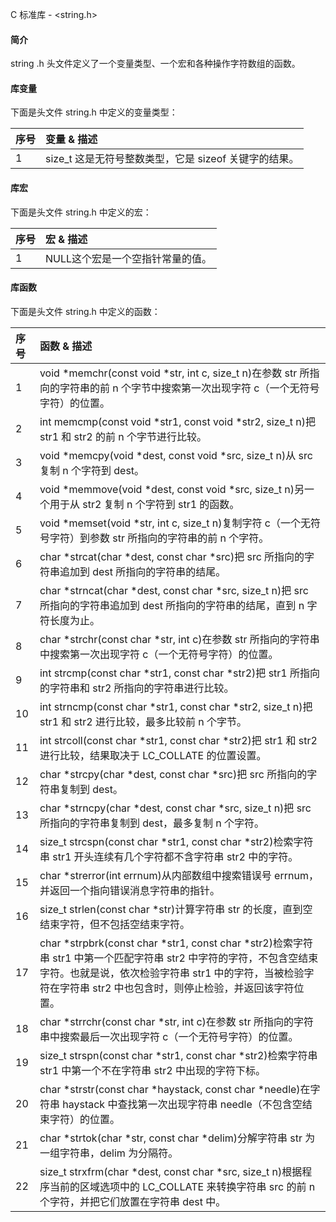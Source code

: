  C 标准库 - <string.h>
 
#### 简介

 string .h 头文件定义了一个变量类型、一个宏和各种操作字符数组的函数。

 
#### 库变量

 下面是头文件 string.h 中定义的变量类型：

 

|序号|变量 &amp; 描述|
|:--|:--|
|1|size_t 这是无符号整数类型，它是 sizeof 关键字的结果。|


#### 库宏

 下面是头文件 string.h 中定义的宏：

 

|序号|宏 &amp; 描述|
|:--|:--|
|1|NULL这个宏是一个空指针常量的值。|


#### 库函数

 下面是头文件 string.h 中定义的函数：

 

|序号|函数 &amp; 描述|
|:--|:--|
|1|void *memchr(const void *str, int c, size_t n)在参数 str 所指向的字符串的前 n 个字节中搜索第一次出现字符 c（一个无符号字符）的位置。|
|2|int memcmp(const void *str1, const void *str2, size_t n)把 str1 和 str2 的前 n 个字节进行比较。|
|3|void *memcpy(void *dest, const void *src, size_t n)从 src 复制 n 个字符到 dest。|
|4|void *memmove(void *dest, const void *src, size_t n)另一个用于从 str2 复制 n 个字符到 str1 的函数。|
|5|void *memset(void *str, int c, size_t n)复制字符 c（一个无符号字符）到参数 str 所指向的字符串的前 n 个字符。|
|6|char *strcat(char *dest, const char *src)把 src 所指向的字符串追加到 dest 所指向的字符串的结尾。|
|7|char *strncat(char *dest, const char *src, size_t n)把 src 所指向的字符串追加到 dest 所指向的字符串的结尾，直到 n 字符长度为止。|
|8|char *strchr(const char *str, int c)在参数 str 所指向的字符串中搜索第一次出现字符 c（一个无符号字符）的位置。|
|9|int strcmp(const char *str1, const char *str2)把 str1 所指向的字符串和 str2 所指向的字符串进行比较。|
|10|int strncmp(const char *str1, const char *str2, size_t n)把 str1 和 str2 进行比较，最多比较前 n 个字节。|
|11|int strcoll(const char *str1, const char *str2)把 str1 和 str2 进行比较，结果取决于 LC_COLLATE 的位置设置。|
|12|char *strcpy(char *dest, const char *src)把 src 所指向的字符串复制到 dest。|
|13|char *strncpy(char *dest, const char *src, size_t n)把 src 所指向的字符串复制到 dest，最多复制 n 个字符。|
|14|size_t strcspn(const char *str1, const char *str2)检索字符串 str1 开头连续有几个字符都不含字符串 str2 中的字符。|
|15|char *strerror(int errnum)从内部数组中搜索错误号 errnum，并返回一个指向错误消息字符串的指针。|
|16|size_t strlen(const char *str)计算字符串 str 的长度，直到空结束字符，但不包括空结束字符。|
|17|char *strpbrk(const char *str1, const char *str2)检索字符串 str1 中第一个匹配字符串 str2 中字符的字符，不包含空结束字符。也就是说，依次检验字符串 str1 中的字符，当被检验字符在字符串 str2 中也包含时，则停止检验，并返回该字符位置。|
|18|char *strrchr(const char *str, int c)在参数 str 所指向的字符串中搜索最后一次出现字符 c（一个无符号字符）的位置。|
|19|size_t strspn(const char *str1, const char *str2)检索字符串 str1 中第一个不在字符串 str2 中出现的字符下标。|
|20|char *strstr(const char *haystack, const char *needle)在字符串 haystack 中查找第一次出现字符串 needle（不包含空结束字符）的位置。|
|21|char *strtok(char *str, const char *delim)分解字符串 str 为一组字符串，delim 为分隔符。|
|22|size_t strxfrm(char *dest, const char *src, size_t n)根据程序当前的区域选项中的 LC_COLLATE 来转换字符串 src 的前 n 个字符，并把它们放置在字符串 dest 中。|



